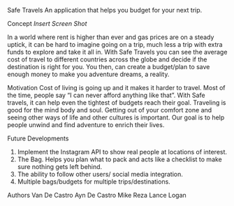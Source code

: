 Safe Travels 
An application that helps you budget for your next trip. 

Concept
*Insert Screen Shot*

In a world where rent is higher than ever and gas prices are on a steady uptick, it can be hard to imagine going on a trip, much less a trip with extra funds to explore and take it all in. With Safe Travels you can see the average cost of travel to different countries across the globe and decide if the destination is right for you. You then, can create a budget/plan to save enough money to make you adventure dreams, a reality. 

Motivation
Cost of living is going up and it makes it harder to travel. Most of the time, people say “I can never afford anything like that”. With Safe travels, it can help even the tightest of budgets reach their goal. Traveling is good for the mind body and soul. Getting out of your comfort zone and seeing other ways of life and other cultures is important. Our goal is to help people unwind and find adventure to enrich their lives. 

Future Developments 
1. Implement the Instagram API to show real people at locations of interest.
2. The Bag. Helps you plan what to pack and acts like a checklist to make sure nothing gets left behind.
3. The ability to follow other users/ social media integration. 
4. Multiple bags/budgets for multiple trips/destinations.

Authors 
Van De Castro 
Ayn De Castro
Mike Reza
Lance Logan 
